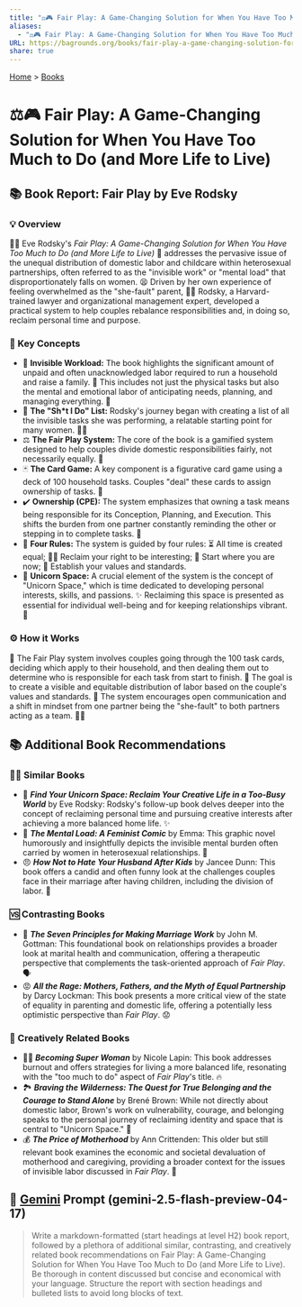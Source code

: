 ```yaml
---
title: "⚖️🎮 Fair Play: A Game-Changing Solution for When You Have Too Much to Do (and More Life to Live)"
aliases:
  - "⚖️🎮 Fair Play: A Game-Changing Solution for When You Have Too Much to Do (and More Life to Live)"
URL: https://bagrounds.org/books/fair-play-a-game-changing-solution-for-when-you-have-too-much-to-do-and-more-life-to-live
share: true
---
```

[Home](../index.md) > [Books](./index.md)  
# ⚖️🎮 Fair Play: A Game-Changing Solution for When You Have Too Much to Do (and More Life to Live)  
## 📚 Book Report: Fair Play by Eve Rodsky  
  
### 💡 Overview  
  
👩‍⚖️ Eve Rodsky's *Fair Play: A Game-Changing Solution for When You Have Too Much to Do (and More Life to Live)* 🏡 addresses the pervasive issue of the unequal distribution of domestic labor and childcare within heterosexual partnerships, often referred to as the "invisible work" or "mental load" that disproportionately falls on women. 😫 Driven by her own experience of feeling overwhelmed as the "she-fault" parent, 👩‍🎓 Rodsky, a Harvard-trained lawyer and organizational management expert, developed a practical system to help couples rebalance responsibilities and, in doing so, reclaim personal time and purpose.  
  
### 🔑 Key Concepts  
  
* 👻 **Invisible Workload:** The book highlights the significant amount of unpaid and often unacknowledged labor required to run a household and raise a family. 🧺 This includes not just the physical tasks but also the mental and emotional labor of anticipating needs, planning, and managing everything. 🤔  
* 📝 **The "Sh*t I Do" List:** Rodsky's journey began with creating a list of all the invisible tasks she was performing, a relatable starting point for many women. 🙋‍♀️  
* ⚖️ **The Fair Play System:** The core of the book is a gamified system designed to help couples divide domestic responsibilities fairly, not necessarily equally. 🤝  
* 🃏 **The Card Game:** A key component is a figurative card game using a deck of 100 household tasks. Couples "deal" these cards to assign ownership of tasks. 🎴  
* ✔️ **Ownership (CPE):** The system emphasizes that owning a task means being responsible for its Conception, Planning, and Execution. This shifts the burden from one partner constantly reminding the other or stepping in to complete tasks. 📢  
* 🔢 **Four Rules:** The system is guided by four rules: ⏳ All time is created equal; 🧘‍♀️ Reclaim your right to be interesting; 📍 Start where you are now; 💖 Establish your values and standards.  
* 🦄 **Unicorn Space:** A crucial element of the system is the concept of "Unicorn Space," which is time dedicated to developing personal interests, skills, and passions. ✨ Reclaiming this space is presented as essential for individual well-being and for keeping relationships vibrant. 🌟  
  
### ⚙️ How it Works  
  
🔄 The Fair Play system involves couples going through the 100 task cards, deciding which apply to their household, and then dealing them out to determine who is responsible for each task from start to finish. 🎯 The goal is to create a visible and equitable distribution of labor based on the couple's values and standards. 💬 The system encourages open communication and a shift in mindset from one partner being the "she-fault" to both partners acting as a team. 👯‍♀️  
  
## 📚 Additional Book Recommendations  
  
### 👯‍♀️ Similar Books  
  
* 🦄 ***Find Your Unicorn Space: Reclaim Your Creative Life in a Too-Busy World*** by Eve Rodsky: Rodsky's follow-up book delves deeper into the concept of reclaiming personal time and pursuing creative interests after achieving a more balanced home life. ✨  
* 🧠 ***The Mental Load: A Feminist Comic*** by Emma: This graphic novel humorously and insightfully depicts the invisible mental burden often carried by women in heterosexual relationships. 💭  
* 😠 ***How Not to Hate Your Husband After Kids*** by Jancee Dunn: This book offers a candid and often funny look at the challenges couples face in their marriage after having children, including the division of labor. 👶  
  
### 🆚 Contrasting Books  
  
* 💑 ***The Seven Principles for Making Marriage Work*** by John M. Gottman: This foundational book on relationships provides a broader look at marital health and communication, offering a therapeutic perspective that complements the task-oriented approach of *Fair Play*. 🗣️  
* 😡 ***All the Rage: Mothers, Fathers, and the Myth of Equal Partnership*** by Darcy Lockman: This book presents a more critical view of the state of equality in parenting and domestic life, offering a potentially less optimistic perspective than *Fair Play*. 😟  
  
### 🎨 Creatively Related Books  
  
* 🦸‍♀️ ***Becoming Super Woman*** by Nicole Lapin: This book addresses burnout and offers strategies for living a more balanced life, resonating with the "too much to do" aspect of *Fair Play*'s title. 🔥  
* 🏞️ ***Braving the Wilderness: The Quest for True Belonging and the Courage to Stand Alone*** by Brené Brown: While not directly about domestic labor, Brown's work on vulnerability, courage, and belonging speaks to the personal journey of reclaiming identity and space that is central to "Unicorn Space." 🌟  
* 💰 ***The Price of Motherhood*** by Ann Crittenden: This older but still relevant book examines the economic and societal devaluation of motherhood and caregiving, providing a broader context for the issues of invisible labor discussed in *Fair Play*. 🤱  
  
## 💬 [Gemini](../software/gemini.md) Prompt (gemini-2.5-flash-preview-04-17)  
> Write a markdown-formatted (start headings at level H2) book report, followed by a plethora of additional similar, contrasting, and creatively related book recommendations on Fair Play: A Game-Changing Solution for When You Have Too Much to Do (and More Life to Live). Be thorough in content discussed but concise and economical with your language. Structure the report with section headings and bulleted lists to avoid long blocks of text.